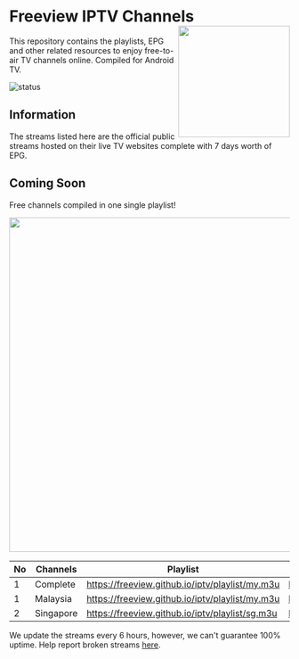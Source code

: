 # Freeview IPTV Channels <img align="right" src="http://freeview.github.io/iptv/freeview.png" width="200">
This repository contains the playlists, EPG and other related resources to enjoy free-to-air TV channels online. Compiled for Android TV. 

![status](https://img.shields.io/badge/tokenizer-ONLINE-brightgreen.svg?style=flat)
## Information
The streams listed here are the official public streams hosted on their live TV websites complete with 7 days worth of EPG.

## Coming Soon
Free channels compiled in one single playlist!

<p align="center">
  <img src="http://freeview.github.io/iptv/channels.png" width="600">
</p>

| No | Channels | Playlist |  EPG |
| --- | --- | --- | --- |
| 1 | Complete | https://freeview.github.io/iptv/playlist/my.m3u | https://freeview.github.io/iptv/epg/my.xml |
| 1 | Malaysia | https://freeview.github.io/iptv/playlist/my.m3u | https://freeview.github.io/iptv/epg/my.xml |
| 2 | Singapore | https://freeview.github.io/iptv/playlist/sg.m3u | https://freeview.github.io/iptv/epg/sg.xml |

We update the streams every 6 hours, however, we can't guarantee 100% uptime. Help report broken streams [here](https://github.com/hsytes/iptv/issues/new).
